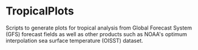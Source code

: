 # TropicalPlots
Scripts to generate plots for tropical analysis from Global Forecast System (GFS) forecast fields as well as other products such as NOAA's optimum interpolation sea surface temperature (OISST) dataset.
